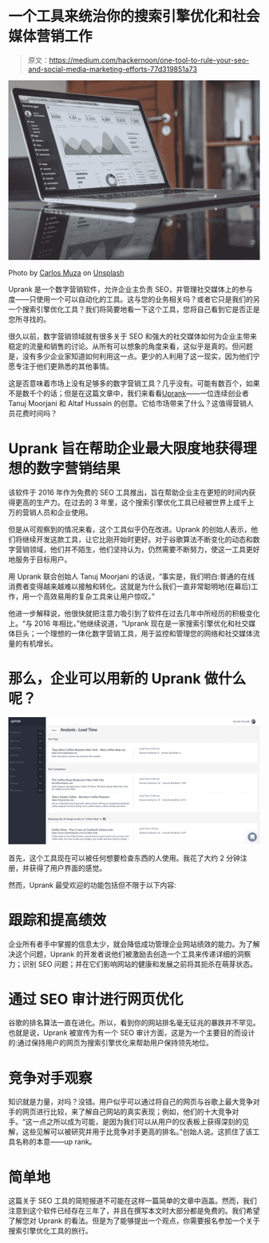# 一个工具来统治你的搜索引擎优化和社会媒体营销工作

> 原文：<https://medium.com/hackernoon/one-tool-to-rule-your-seo-and-social-media-marketing-efforts-77d319851a73>

![](img/93d2980584ac4ca9a55528cca0ccd1a6.png)

Photo by [Carlos Muza](https://unsplash.com/@kmuza?utm_source=medium&utm_medium=referral) on [Unsplash](https://unsplash.com?utm_source=medium&utm_medium=referral)

Uprank 是一个数字营销软件，允许企业主负责 SEO，并管理社交媒体上的参与度——只使用一个可以自动化的工具。这与您的业务相关吗？或者它只是我们的另一个搜索引擎优化工具？我们将简要地看一下这个工具，您将自己看到它是否正是您所寻找的。

很久以前，数字营销领域就有很多关于 SEO 和强大的社交媒体如何为企业主带来稳定的流量和销售的讨论。从所有可以想象的角度来看，这似乎是真的。但问题是，没有多少企业家知道如何利用这一点。更少的人利用了这一现实，因为他们宁愿专注于他们更熟悉的其他事情。

这是否意味着市场上没有足够多的数字营销工具？几乎没有。可能有数百个，如果不是数千个的话；但是在这篇文章中，我们来看看[Uprank](https://uprank.io/)——一位连续创业者 Tanuj Moorjani 和 Altaf Hussain 的创意。它给市场带来了什么？这值得营销人员花费时间吗？

# Uprank 旨在帮助企业最大限度地获得理想的数字营销结果

该软件于 2016 年作为免费的 SEO 工具推出，旨在帮助企业主在更短的时间内获得更高的生产力。在过去的 3 年里，这个搜索引擎优化工具已经被世界上成千上万的营销人员和企业使用。

但是从可观察到的情况来看，这个工具似乎仍在改进。Uprank 的创始人表示，他们将继续开发这款工具，让它比刚开始时更好。对于谷歌算法不断变化的动态和数字营销领域，他们并不陌生，他们坚持认为，仍然需要不断努力，使这一工具更好地服务于目标用户。

用 Uprank 联合创始人 Tanuj Moorjani 的话说，“事实是，我们明白:普通的在线消费者变得越来越难以接触和转化。这就是为什么我们一直非常聪明地(在幕后)工作，用一个高效易用的复杂工具来让用户惊叹。”

他进一步解释说，他很快就把注意力吸引到了软件在过去几年中所经历的积极变化上。“与 2016 年相比，”他继续说道，“Uprank 现在是一家搜索引擎优化和社交媒体巨头；一个理想的一体化数字营销工具，用于监控和管理您的网络和社交媒体流量的有机增长。

# 那么，企业可以用新的 Uprank 做什么呢？

![](img/fa303a0fdebaaaff24353d938d2a954b.png)

首先，这个工具现在可以被任何想要检查东西的人使用。我花了大约 2 分钟注册，并获得了用户界面的感觉。

然而，Uprank 最受欢迎的功能包括但不限于以下内容:

# 跟踪和提高绩效

企业所有者手中掌握的信息太少，就会降低成功管理企业网站绩效的能力。为了解决这个问题，Uprank 的开发者说他们被激励去创造一个工具来传递详细的洞察力；识别 SEO 问题；并在它们影响网站的健康和发展之前将其扼杀在萌芽状态。

# 通过 SEO 审计进行网页优化

谷歌的排名算法一直在进化。所以，看到你的网站排名毫无征兆的暴跌并不罕见。也就是说，Uprank 被宣传为有一个 SEO 审计方面，这是为一个主要目的而设计的:通过保持用户的网页为搜索引擎优化来帮助用户保持领先地位。

# 竞争对手观察

知识就是力量，对吗？没错。用户似乎可以通过将自己的网页与谷歌上最大竞争对手的网页进行比较，来了解自己网站的真实表现；例如，他们的十大竞争对手。“这一点之所以成为可能，是因为我们可以从用户的仪表板上获得深刻的见解，这些见解可以被研究并用于比竞争对手更高的排名。”创始人说。这抓住了该工具名称的本意——up rank。

# 简单地

这篇关于 SEO 工具的简短报道不可能在这样一篇简单的文章中涵盖。然而，我们注意到这个软件已经存在三年了，并且在撰写本文时大部分都是免费的。我们希望了解您对 Uprank 的看法。但是为了能够提出一个观点，你需要报名参加一个关于搜索引擎优化工具的旅行。